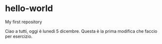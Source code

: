 # hello-world
My first repository 

Ciao a tutti, oggi è lunedì 5 dicembre.
Questa è la prima modifica che faccio per esercizio.
